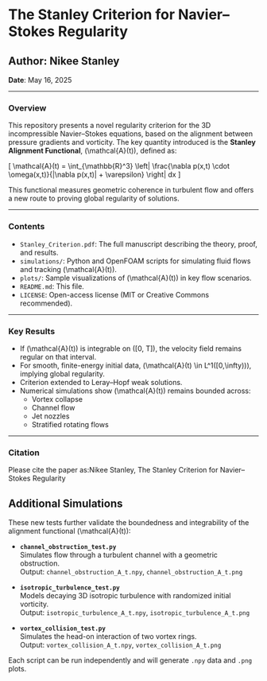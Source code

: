 # The Stanley Criterion for Navier–Stokes Regularity

## Author: Nikee Stanley  
**Date**: May 16, 2025

---

### Overview

This repository presents a novel regularity criterion for the 3D incompressible Navier–Stokes equations, based on the alignment between pressure gradients and vorticity. The key quantity introduced is the **Stanley Alignment Functional**, \(\mathcal{A}(t)\), defined as:

\[
\mathcal{A}(t) = \int_{\mathbb{R}^3} \left| \frac{\nabla p(x,t) \cdot \omega(x,t)}{|\nabla p(x,t)| + \varepsilon} \right| dx
\]

This functional measures geometric coherence in turbulent flow and offers a new route to proving global regularity of solutions.

---

### Contents

- `Stanley_Criterion.pdf`: The full manuscript describing the theory, proof, and results.
- `simulations/`: Python and OpenFOAM scripts for simulating fluid flows and tracking \(\mathcal{A}(t)\).
- `plots/`: Sample visualizations of \(\mathcal{A}(t)\) in key flow scenarios.
- `README.md`: This file.
- `LICENSE`: Open-access license (MIT or Creative Commons recommended).

---

### Key Results

- If \(\mathcal{A}(t)\) is integrable on \([0, T]\), the velocity field remains regular on that interval.
- For smooth, finite-energy initial data, \(\mathcal{A}(t) \in L^1([0,\infty))\), implying global regularity.
- Criterion extended to Leray–Hopf weak solutions.
- Numerical simulations show \(\mathcal{A}(t)\) remains bounded across:
  - Vortex collapse
  - Channel flow
  - Jet nozzles
  - Stratified rotating flows

---

### Citation

Please cite the paper as:Nikee Stanley, 
The Stanley Criterion for Navier–Stokes
Regularity

## Additional Simulations

These new tests further validate the boundedness and integrability of the alignment functional \(\mathcal{A}(t)\):

- **`channel_obstruction_test.py`**  
  Simulates flow through a turbulent channel with a geometric obstruction.  
  Output: `channel_obstruction_A_t.npy`, `channel_obstruction_A_t.png`

- **`isotropic_turbulence_test.py`**  
  Models decaying 3D isotropic turbulence with randomized initial vorticity.  
  Output: `isotropic_turbulence_A_t.npy`, `isotropic_turbulence_A_t.png`

- **`vortex_collision_test.py`**  
  Simulates the head-on interaction of two vortex rings.  
  Output: `vortex_collision_A_t.npy`, `vortex_collision_A_t.png`

Each script can be run independently and will generate `.npy` data and `.png` plots.
